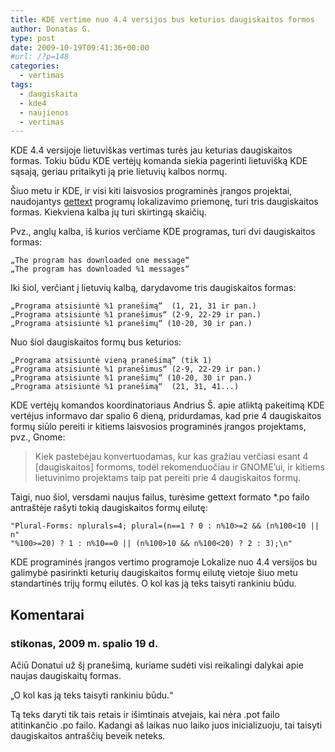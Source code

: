 ```yaml
---
title: KDE vertime nuo 4.4 versijos bus keturios daugiskaitos formos
author: Donatas G.
type: post
date: 2009-10-19T09:41:36+00:00
#url: /?p=148
categories:
  - vertimas
tags:
  - daugiskaita
  - kde4
  - naujienos
  - vertimas
---
```

KDE 4.4 versijoje lietuviškas vertimas turės jau keturias daugiskaitos formas. Tokiu būdu KDE vertėjų komanda siekia pagerinti lietuvišką KDE sąsają, geriau pritaikyti ją prie lietuvių kalbos normų.

Šiuo metu ir KDE, ir visi kiti laisvosios programinės įrangos projektai, naudojantys [gettext][1] programų lokalizavimo priemonę, turi tris daugiskaitos formas. Kiekviena kalba jų turi skirtingą skaičių. 

<!--more-->Pvz., anglų kalba, iš kurios verčiame KDE programas, turi dvi daugiskaitos formas: 

```
„The program has downloaded one message“
„The program has downloaded %1 messages“
``` 

Iki šiol, verčiant į lietuvių kalbą, darydavome tris daugiskaitos formas: 

```
„Programa atsisiuntė %1 pranešimą“  (1, 21, 31 ir pan.)
„Programa atsisiuntė %1 pranešimus“ (2-9, 22-29 ir pan.)
„Programa atsisiuntė %1 pranešimų“ (10-20, 30 ir pan.)
```

Nuo šiol daugiskaitos formų bus keturios: 

```
„Programa atsisiuntė vieną pranešimą“ (tik 1)
„Programa atsisiuntė %1 pranešimus“ (2-9, 22-29 ir pan.)
„Programa atsisiuntė %1 pranešimų“ (10-20, 30 ir pan.)
„Programa atsisiuntė %1 pranešimą“  (21, 31, 41...)
```

KDE vertėjų komandos koordinatoriaus Andrius Š. apie atliktą pakeitimą KDE vertėjus informavo dar spalio 6 dieną, pridurdamas, kad prie 4 daugiskaitos formų siūlo pereiti ir kitiems laisvosios programinės įrangos projektams, pvz., Gnome: 

> Kiek pastebėjau konvertuodamas, kur kas gražiau verčiasi esant 4 [daugiskaitos] formoms, todėl rekomenduočiau ir GNOME&#8217;ui, ir kitiems lietuvinimo projektams taip pat pereiti prie 4 daugiskaitos formų.

Taigi, nuo šiol, versdami naujus failus, turėsime gettext formato *.po failo antraštėje rašyti tokią daugiskaitos formų eilutę:

```
"Plural-Forms: nplurals=4; plural=(n==1 ? 0 : n%10>=2 && (n%100<10 || n"
"%100>=20) ? 1 : n%10==0 || (n%100>10 && n%100<20) ? 2 : 3);\n"
```

KDE programinės įrangos vertimo programoje Lokalize nuo 4.4 versijos bu galimybė pasirinkti keturių daugiskaitos formų eilutę vietoje šiuo metu standartinės trijų formų eilutės. O kol kas ją teks taisyti rankiniu būdu.

 [1]: http://www.gnu.org/software/gettext/

## Komentarai

### stikonas, 2009 m. spalio 19 d.
Ačiū Donatui už šį pranešimą, kuriame sudėti visi reikalingi dalykai apie naujas daugiskaitų formas.

„O kol kas ją teks taisyti rankiniu būdu.“

Tą teks daryti tik tais retais ir išimtinais atvejais, kai nėra .pot failo atitinkančio .po failo. Kadangi aš laikas nuo laiko juos inicializuoju, tai taisyti daugiskaitos antraščių beveik neteks.
